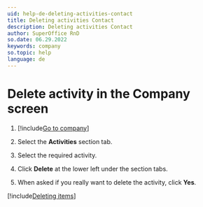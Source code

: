 ```yaml
---
uid: help-de-deleting-activities-contact
title: Deleting activities Contact
description: Deleting activities Contact
author: SuperOffice RnD
so.date: 06.29.2022
keywords: company
so.topic: help
language: de
---
```


# Delete activity in the Company screen

1. [!include[Go to company](../includes/goto-company.md)]

1. Select the **Activities** section tab.

1. Select the required activity.

1. Click **Delete** at the lower left under the section tabs.

1. When asked if you really want to delete the activity, click **Yes**.

[!include[Deleting items](../includes/tip-deletion.md)]

<!-- Referenced links -->

<!-- Referenced images -->

